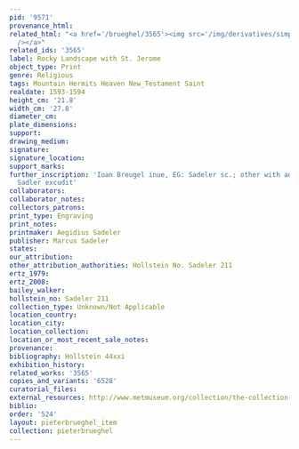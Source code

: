 ```yaml
---
pid: '9571'
provenance_html:
related_html: "<a href='/brueghel/3565'><img src='/img/derivatives/simple/3565/thumbnail.jpg'
  /></a>"
related_ids: '3565'
label: Rocky Landscape with St. Jerome
object_type: Print
genre: Religious
tags: Mountain Hermits Heaven New_Testament Saint
realdate: 1593-1594
height_cm: '21.8'
width_cm: '27.8'
diameter_cm:
plate_dimensions:
support:
drawing_medium:
signature:
signature_location:
support_marks:
further_inscription: 'Ioan Breugel inue, EG: Sadeler sc.; other with address: Marco
  Sadler excudit'
collaborators:
collaborator_notes:
collectors_patrons:
print_type: Engraving
print_notes:
printmaker: Aegidius Sadeler
publisher: Marcus Sadeler
states:
our_attribution:
other_attribution_authorities: Hollstein No. Sadeler 211
ertz_1979:
ertz_2008:
bailey_walker:
hollstein_no: Sadeler 211
collection_type: Unknown/Not Applicable
location_country:
location_city:
location_collection:
location_or_most_recent_sale_notes:
provenance:
bibliography: Hollstein 44xxi
exhibition_history:
related_works: '3565'
copies_and_variants: '6528'
curatorial_files:
external_resources: http://www.metmuseum.org/collection/the-collection-online/search/415849
biblio:
order: '524'
layout: pieterbrueghel_item
collection: pieterbrueghel
---
```

